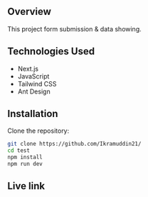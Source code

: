 ## Overview

This project form submission & data showing.

## Technologies Used

- Next.js
- JavaScript
- Tailwind CSS
- Ant Design

## Installation

Clone the repository:

```bash
git clone https://github.com/Ikramuddin21/
cd test
npm install
npm run dev
```

## Live link
